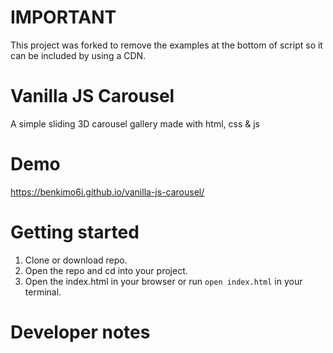 # IMPORTANT
This project was forked to remove the examples at the bottom of script so it can be included by using a CDN.

# Vanilla JS Carousel
A simple sliding 3D carousel gallery made with html, css & js

# Demo
https://benkimo6i.github.io/vanilla-js-carousel/

# Getting started

1. Clone or download repo.
2. Open the repo and cd into your project.
3. Open the index.html in your browser or run ```open index.html``` in your terminal.

# Developer notes
